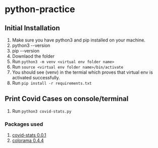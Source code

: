 # python-practice


## Initial Installation ##

1. Make sure you have python3 and pip installed on your machine. 
  1. python3 --version
  2. pip --version
2. Downlaod the folder   
3. Run `python3 -m venv <virtual env folder name>`
4. Run `source <virtual env folder name>/bin/activate` 
5. You should see (venv) in the termial which proves that virtual env is activated successfully.
6. Run `pip install -r requirements.txt` 




## Print Covid Cases on console/terminal ##

1. Run `python3 covid-stats.py`

### Packages used ###    

1. [covid-stats 0.0.1](https://pypi.org/project/covid-stats/ "covid-stats 0.0.1 package")
2. [colorama 0.4.4](https://pypi.org/project/colorama/ "colorama 0.4.4 package")

  
          




